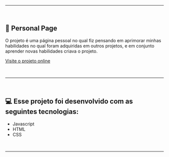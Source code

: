  
<br><hr><br> 

## 🚀 Personal Page

<p> O projeto é uma página pessoal no qual fiz pensando em aprimorar minhas habilidades no qual foram adquiridas em outros projetos, e em conjunto aprender novas habilidades criava o projeto. </p>

[Visite o projeto online](https://caazia.github.io/Personal-Page/)

<br><hr><br> 

## 💻 Esse projeto foi desenvolvido com as seguintes tecnologias:

- Javascript
- HTML 
- CSS

<br><hr><br>
